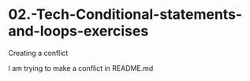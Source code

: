 # 02.-Tech-Conditional-statements-and-loops-exercises


Creating a conflict

I am trying to make a conflict in README.md

